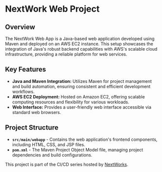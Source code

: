 # NextWork Web Project

## Overview
The NextWork Web App is a Java-based web application developed using Maven and deployed on an AWS EC2 instance. This setup showcases the integration of Java's robust backend capabilities with AWS's scalable cloud infrastructure, providing a reliable platform for web services.

## Key Features
- **Java and Maven Integration:** Utilizes Maven for project management and build automation, ensuring consistent and efficient development workflows.
- **AWS EC2 Deployment:** Hosted on Amazon EC2, offering scalable computing resources and flexibility for various workloads.
- **Web Interface:** Provides a user-friendly web interface accessible via standard web browsers.

## Project Structure
- **`src/main/webapp`** - Contains the web application's frontend components, including HTML, CSS, and JSP files.
- **`pom.xml`** - The Maven Project Object Model file, managing project dependencies and build configurations.

This project is part of the CI/CD series hosted by  [NextWorks](https://www.nextwork.org).